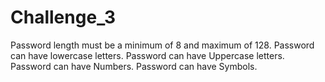 # Challenge_3
Password length must be a minimum of 8 and maximum of 128.
Password can have lowercase letters.
Password can have Uppercase letters.
Password can have Numbers.
Password can have Symbols.